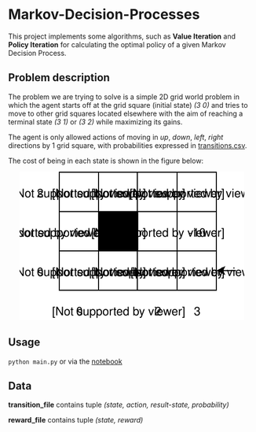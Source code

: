 # Markov-Decision-Processes

This project implements some algorithms, such as **Value Iteration** and **Policy Iteration** for calculating the optimal policy of a given Markov Decision Process.

## Problem description

The problem we are trying to solve is a simple 2D grid world problem in which the agent starts off at the grid square (initial state) <i>(3 0)</i> and tries to move to other grid squares located elsewhere with the aim of reaching a terminal state <i>(3 1)</i> or <i>(3 2)</i> while maximizing its gains.

The agent is only allowed actions of moving in <i>up</i>, <i>down</i>, <i>left</i>, <i>right</i> directions by 1 grid square, with probabilities expressed in [transitions.csv](https://github.com/qarchli/Markov-Decision-Processes/blob/master/data/transitions.csv).

The cost of being in each state is shown in the figure below:

<p align="center">
  <img src="./gridworld.svg">
</p>


## Usage

`python main.py` or via the [notebook](https://github.com/qarchli/Markov-Decision-Processes/blob/master/Solving%20an%20mdp.ipynb)

## Data

**transition_file** contains tuple *(state, action, result-state, probability)*

**reward_file** contains tuple *(state, reward)*
